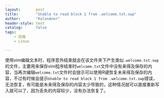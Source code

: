 ```yaml
---
layout:       post
title:        "Unable to read block 1 from .welcome.txt.swp"
author:       "KalosAner"
header-style: text
catalog:      false
tags:
    - 后端
    - Linux

---
```


使用vim编辑文本时，程序意外结束就会在该文件夹下产生类似`.welcome.txt.swp`的文件，主要用来保存vim程序结束时`welcome.txt`文件中没有来得及保存的内容，当再次编辑`welcome.txt`文件时会提示可以使用R键恢复未来得及保存的内容，不过有时候会提示`Unable to read block 1 from .welcome.txt.swp`错误，无法恢复，有可能是未来得及保存的内容太少导致的，这种情况就可以直接重新写入就可以了，因为丢失的内容较少，没有办法恢复了。
